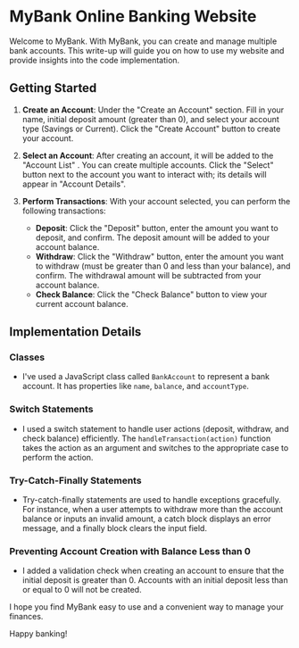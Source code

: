 # MyBank Online Banking Website

Welcome to MyBank. With MyBank, you can create and manage multiple bank accounts. This write-up will guide you on how to use my website and provide insights into the code implementation.

## Getting Started

1. **Create an Account**: Under the "Create an Account" section. Fill in your name, initial deposit amount (greater than 0), and select your account type (Savings or Current). Click the "Create Account" button to create your account.

2. **Select an Account**: After creating an account, it will be added to the "Account List" . You can create multiple accounts. Click the "Select" button next to the account you want to interact with; its details will appear in "Account Details".

3. **Perform Transactions**: With your account selected, you can perform the following transactions:
   - **Deposit**: Click the "Deposit" button, enter the amount you want to deposit, and confirm. The deposit amount will be added to your account balance.
   - **Withdraw**: Click the "Withdraw" button, enter the amount you want to withdraw (must be greater than 0 and less than your balance), and confirm. The withdrawal amount will be subtracted from your account balance.
   - **Check Balance**: Click the "Check Balance" button to view your current account balance.

## Implementation Details

### Classes
- I've used a JavaScript class called `BankAccount` to represent a bank account. It has properties like `name`, `balance`, and `accountType`.

### Switch Statements
- I used a switch statement to handle user actions (deposit, withdraw, and check balance) efficiently. The `handleTransaction(action)` function takes the action as an argument and switches to the appropriate case to perform the action.

### Try-Catch-Finally Statements
- Try-catch-finally statements are used to handle exceptions gracefully. For instance, when a user attempts to withdraw more than the account balance or inputs an invalid amount, a catch block displays an error message, and a finally block clears the input field.

### Preventing Account Creation with Balance Less than 0
- I added a validation check when creating an account to ensure that the initial deposit is greater than 0. Accounts with an initial deposit less than or equal to 0 will not be created.

I hope you find MyBank easy to use and a convenient way to manage your finances.

Happy banking!
